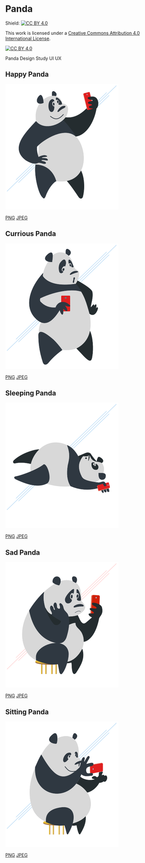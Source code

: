 # Panda

Shield: [![CC BY 4.0][cc-by-shield]][cc-by]

This work is licensed under a [Creative Commons Attribution 4.0 International
License][cc-by].

[![CC BY 4.0][cc-by-image]][cc-by]

[cc-by]: http://creativecommons.org/licenses/by/4.0/
[cc-by-image]: https://i.creativecommons.org/l/by/4.0/88x31.png
[cc-by-shield]: https://img.shields.io/badge/License-CC%20BY%204.0-lightgrey.svg

Panda Design Study UI UX

## Happy Panda

![Happy Panda](Panda-happy.png?raw=true)

[PNG](Panda-happy.png) [JPEG](Panda-happy.jpg)

## Currious Panda

![Currious Panda](Panda-currious.png?raw=true)

[PNG](Panda-currious.png) [JPEG](Panda-currious.jpg)

## Sleeping Panda

![Sleeping Panda](Panda-sleep.png?raw=true)

[PNG](Panda-sleep.png) [JPEG](Panda-sleep.jpg)

## Sad Panda

![Sad Panda](Panda-Sad.png?raw=true)

[PNG](Panda-Sad.png) [JPEG](Panda-Sad.jpg)

## Sitting Panda

![Sitting Panda](Panda-sitting.png?raw=true)

[PNG](Panda-sitting.png) [JPEG](Panda-sitting.jpg)
